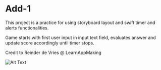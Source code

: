 # Add-1

This project is a practice for using storyboard layout and swift timer and alerts functionalities.

Game starts with first user input in input text field, evaluates answer and update score accordingly until timer stops.

Credit to Reinder de Vries @ LearnAppMaking

![Alt Text](Add1_demo.gif)
